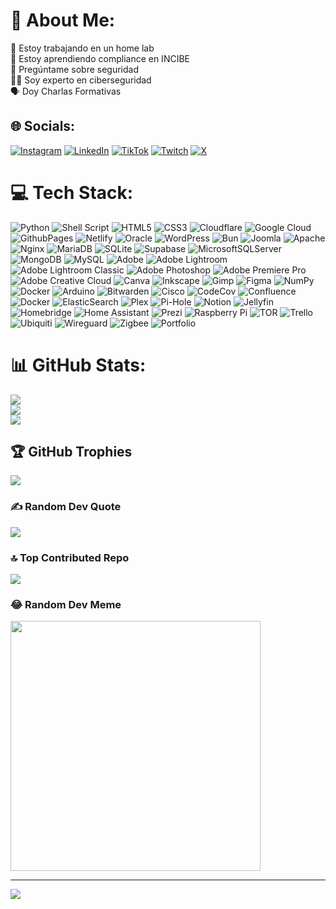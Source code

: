 # 💫 About Me:
🔭 Estoy trabajando en un home lab<br>🌱 Estoy aprendiendo compliance en INCIBE<br>💬 Pregúntame sobre seguridad<br>👨‍🏫 Soy experto en ciberseguridad<br>🗣️ Doy Charlas Formativas 


## 🌐 Socials:
[![Instagram](https://img.shields.io/badge/Instagram-%23E4405F.svg?logo=Instagram&logoColor=white)](https://instagram.com/nuoframework) [![LinkedIn](https://img.shields.io/badge/LinkedIn-%230077B5.svg?logo=linkedin&logoColor=white)](https://linkedin.com/in/pabloarrabale) [![TikTok](https://img.shields.io/badge/TikTok-%23000000.svg?logo=TikTok&logoColor=white)](https://tiktok.com/@nuoframework) [![Twitch](https://img.shields.io/badge/Twitch-%239146FF.svg?logo=Twitch&logoColor=white)](https://twitch.tv/nuoframework) [![X](https://img.shields.io/badge/X-black.svg?logo=X&logoColor=white)](https://x.com/nuoframework) 

# 💻 Tech Stack:
![Python](https://img.shields.io/badge/python-3670A0?style=flat&logo=python&logoColor=ffdd54) ![Shell Script](https://img.shields.io/badge/shell_script-%23121011.svg?style=flat&logo=gnu-bash&logoColor=white) ![HTML5](https://img.shields.io/badge/html5-%23E34F26.svg?style=flat&logo=html5&logoColor=white) ![CSS3](https://img.shields.io/badge/css3-%231572B6.svg?style=flat&logo=css3&logoColor=white) ![Cloudflare](https://img.shields.io/badge/Cloudflare-F38020?style=flat&logo=Cloudflare&logoColor=white) ![Google Cloud](https://img.shields.io/badge/GoogleCloud-%234285F4.svg?style=flat&logo=google-cloud&logoColor=white) ![GithubPages](https://img.shields.io/badge/github%20pages-121013?style=flat&logo=github&logoColor=white) ![Netlify](https://img.shields.io/badge/netlify-%23000000.svg?style=flat&logo=netlify&logoColor=#00C7B7) ![Oracle](https://img.shields.io/badge/Oracle-F80000?style=flat&logo=oracle&logoColor=white) ![WordPress](https://img.shields.io/badge/WordPress-%23117AC9.svg?style=flat&logo=WordPress&logoColor=white) ![Bun](https://img.shields.io/badge/Bun-%23000000.svg?style=flat&logo=bun&logoColor=white) ![Joomla](https://img.shields.io/badge/joomla-%235091CD.svg?style=flat&logo=joomla&logoColor=white) ![Apache](https://img.shields.io/badge/apache-%23D42029.svg?style=flat&logo=apache&logoColor=white) ![Nginx](https://img.shields.io/badge/nginx-%23009639.svg?style=flat&logo=nginx&logoColor=white) ![MariaDB](https://img.shields.io/badge/MariaDB-003545?style=flat&logo=mariadb&logoColor=white) ![SQLite](https://img.shields.io/badge/sqlite-%2307405e.svg?style=flat&logo=sqlite&logoColor=white) ![Supabase](https://img.shields.io/badge/Supabase-3ECF8E?style=flat&logo=supabase&logoColor=white) ![MicrosoftSQLServer](https://img.shields.io/badge/Microsoft%20SQL%20Server-CC2927?style=flat&logo=microsoft%20sql%20server&logoColor=white) ![MongoDB](https://img.shields.io/badge/MongoDB-%234ea94b.svg?style=flat&logo=mongodb&logoColor=white) ![MySQL](https://img.shields.io/badge/mysql-%2300000f.svg?style=flat&logo=mysql&logoColor=white) ![Adobe](https://img.shields.io/badge/adobe-%23FF0000.svg?style=flat&logo=adobe&logoColor=white) ![Adobe Lightroom](https://img.shields.io/badge/Adobe%20Lightroom-31A8FF.svg?style=flat&logo=Adobe%20Lightroom&logoColor=white) ![Adobe Lightroom Classic](https://img.shields.io/badge/Adobe%20Lightroom%20Classic-31A8FF.svg?style=flat&logo=Adobe%20Lightroom%20Classic&logoColor=white) ![Adobe Photoshop](https://img.shields.io/badge/adobe%20photoshop-%2331A8FF.svg?style=flat&logo=adobe%20photoshop&logoColor=white) ![Adobe Premiere Pro](https://img.shields.io/badge/Adobe%20Premiere%20Pro-9999FF.svg?style=flat&logo=Adobe%20Premiere%20Pro&logoColor=white) ![Adobe Creative Cloud](https://img.shields.io/badge/Adobe%20Creative%20Cloud-DA1F26.svg?style=flat&logo=Adobe%20Creative%20Cloud&logoColor=white) ![Canva](https://img.shields.io/badge/Canva-%2300C4CC.svg?style=flat&logo=Canva&logoColor=white) ![Inkscape](https://img.shields.io/badge/Inkscape-e0e0e0?style=flat&logo=inkscape&logoColor=080A13) ![Gimp](https://img.shields.io/badge/Gimp-657D8B?style=flat&logo=gimp&logoColor=FFFFFF) ![Figma](https://img.shields.io/badge/figma-%23F24E1E.svg?style=flat&logo=figma&logoColor=white) ![NumPy](https://img.shields.io/badge/numpy-%23013243.svg?style=flat&logo=numpy&logoColor=white) ![Docker](https://img.shields.io/badge/docker-%230db7ed.svg?style=flat&logo=docker&logoColor=white) ![Arduino](https://img.shields.io/badge/-Arduino-00979D?style=flat&logo=Arduino&logoColor=white) ![Bitwarden](https://img.shields.io/badge/bitwarden-%23175DDC.svg?style=flat&logo=bitwarden&logoColor=white) ![Cisco](https://img.shields.io/badge/cisco-%23049fd9.svg?style=flat&logo=cisco&logoColor=black) ![CodeCov](https://img.shields.io/badge/codecov-%23ff0077.svg?style=flat&logo=codecov&logoColor=white) ![Confluence](https://img.shields.io/badge/confluence-%23172BF4.svg?style=flat&logo=confluence&logoColor=white) ![Docker](https://img.shields.io/badge/docker-%230db7ed.svg?style=flat&logo=docker&logoColor=white) ![ElasticSearch](https://img.shields.io/badge/-ElasticSearch-005571?style=flat&logo=elasticsearch) ![Plex](https://img.shields.io/badge/plex-%23E5A00D.svg?style=flat&logo=plex&logoColor=white) ![Pi-Hole](https://img.shields.io/badge/pihole-%2396060C.svg?style=flat&logo=pi-hole&logoColor=white) ![Notion](https://img.shields.io/badge/Notion-%23000000.svg?style=flat&logo=notion&logoColor=white) ![Jellyfin](https://img.shields.io/badge/jellyfin-%23000B25.svg?style=flat&logo=Jellyfin&logoColor=00A4DC) ![Homebridge](https://img.shields.io/badge/homebridge-%23491F59.svg?style=flat&logo=homebridge&logoColor=white) ![Home Assistant](https://img.shields.io/badge/home%20assistant-%2341BDF5.svg?style=flat&logo=home-assistant&logoColor=white) ![Prezi](https://img.shields.io/badge/Prezi-%23000000.svg?style=flat&logo=Prezi&logoColor=white) ![Raspberry Pi](https://img.shields.io/badge/-RaspberryPi-C51A4A?style=flat&logo=Raspberry-Pi) ![TOR](https://img.shields.io/badge/tor-%237E4798.svg?style=flat&logo=tor-project&logoColor=white) ![Trello](https://img.shields.io/badge/Trello-%23026AA7.svg?style=flat&logo=Trello&logoColor=white) ![Ubiquiti](https://img.shields.io/badge/ubiquiti-%230559C9.svg?style=flat&logo=ubiquiti&logoColor=white) ![Wireguard](https://img.shields.io/badge/wireguard-%2388171A.svg?style=flat&logo=wireguard&logoColor=white) ![Zigbee](https://img.shields.io/badge/zigbee-%23EB0443.svg?style=flat&logo=zigbee&logoColor=white) ![Portfolio](https://img.shields.io/badge/Portfolio-%23000000.svg?style=flat&logo=firefox&logoColor=#FF7139)
# 📊 GitHub Stats:
![](https://github-readme-stats.vercel.app/api?username=nuoframework&theme=tokyonight&hide_border=false&include_all_commits=false&count_private=true)<br/>
![](https://github-readme-streak-stats.herokuapp.com/?user=nuoframework&theme=tokyonight&hide_border=false)<br/>
![](https://github-readme-stats.vercel.app/api/top-langs/?username=nuoframework&theme=tokyonight&hide_border=false&include_all_commits=false&count_private=true&layout=compact)

## 🏆 GitHub Trophies
![](https://github-profile-trophy.vercel.app/?username=nuoframework&theme=tokyonight&no-frame=true&no-bg=false&margin-w=4)

### ✍️ Random Dev Quote
![](https://quotes-github-readme.vercel.app/api?type=horizontal&theme=tokyonight)

### 🔝 Top Contributed Repo
![](https://github-contributor-stats.vercel.app/api?username=nuoframework&limit=5&theme=tokyonight&combine_all_yearly_contributions=true)

### 😂 Random Dev Meme
<img src='https://randommeme-five.vercel.app/' style="height: 400px;"/>

---
[![](https://visitcount.itsvg.in/api?id=nuoframework&icon=5&color=1)](https://visitcount.itsvg.in)

<!-- Proudly created with GPRM ( https://gprm.itsvg.in ) -->
